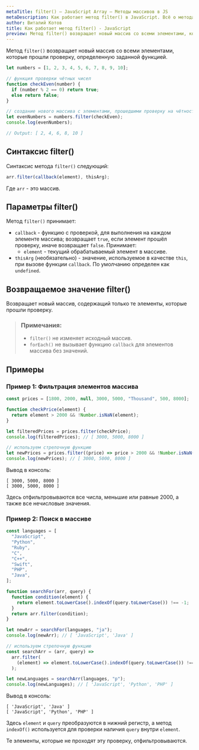 ```yaml
---
metaTitle: filter() – JavaScript Array – Методы массивов в JS
metaDescription: Как работает метод filter() в JavaScript. Всё о методах работы с массивами в JavaScript | База знаний PurpleSchool
author: Виталий Котов
title: Как работает метод filter() - JavaScript
preview: Метод filter() возвращает новый массив со всеми элементами, которые прошли проверку, определенную заданной функцией...
---
```


Метод `filter()` возвращает новый массив со всеми элементами, которые прошли проверку, определенную заданной функцией.

```javascript
let numbers = [1, 2, 3, 4, 5, 6, 7, 8, 9, 10];

// функция проверки чётных чисел
function checkEven(number) {
  if (number % 2 == 0) return true;
  else return false;
}

// создание нового массива с элементами, прошедшими проверку на чётность
let evenNumbers = numbers.filter(checkEven);
console.log(evenNumbers);

// Output: [ 2, 4, 6, 8, 10 ]
```

## Синтаксис filter()

Синтаксис метода `filter()` следующий:

```javascript
arr.filter(callback(element), thisArg);
```

Где `arr` - это массив.

## Параметры filter()

Метод `filter()` принимает:

- `callback` - функцию с проверкой, для выполнения на каждом элементе массива; возвращает `true`, если элемент прошёл проверку, иначе возвращает `false`. Принимает:
  - `element` - текущий обрабатываемый элемент в массиве.
- `thisArg` (необязательно) - значение, используемое в качестве `this`, при вызове функции `callback`. По умолчанию определен как `undefined`.

## Возвращаемое значение filter()

Возвращает новый массив, содержащий только те элементы, которые прошли проверку.

> ### Примечания:
>
> - `filter()` не изменяет исходный массив.
> - `forEach()` не вызывает функцию `callback` для элементов массива без значений.

## Примеры

### Пример 1: Фильтрация элементов массива

```javascript
const prices = [1800, 2000, null, 3000, 5000, "Thousand", 500, 8000];

function checkPrice(element) {
  return element > 2000 && !Number.isNaN(element);
}

let filteredPrices = prices.filter(checkPrice);
console.log(filteredPrices); // [ 3000, 5000, 8000 ]

// используем стрелочную функцию
let newPrices = prices.filter((price) => price > 2000 && !Number.isNaN(price));
console.log(newPrices); // [ 3000, 5000, 8000 ]
```

Вывод в консоль:

```
[ 3000, 5000, 8000 ]
[ 3000, 5000, 8000 ]
```

Здесь отфильтровываются все числа, меньшие или равные 2000, а также все нечисловые значения.

### Пример 2: Поиск в массиве

```javascript
const languages = [
  "JavaScript",
  "Python",
  "Ruby",
  "C",
  "C++",
  "Swift",
  "PHP",
  "Java",
];

function searchFor(arr, query) {
  function condition(element) {
    return element.toLowerCase().indexOf(query.toLowerCase()) !== -1;
  }
  return arr.filter(condition);
}

let newArr = searchFor(languages, "ja");
console.log(newArr); // [ 'JavaScript', 'Java' ]

// используем стрелочную функцию
const searchArr = (arr, query) =>
  arr.filter(
    (element) => element.toLowerCase().indexOf(query.toLowerCase()) !== -1
  );

let newLanguages = searchArr(languages, "p");
console.log(newLanguages); // [ 'JavaScript', 'Python', 'PHP' ]
```

Вывод в консоль:

```
[ 'JavaScript', 'Java' ]
[ 'JavaScript', 'Python', 'PHP' ]
```

Здесь `element` и `query` преобразуются в нижний регистр, а метод `indexOf()` используется для проверки наличия `query` внутри `element`.

Те элементы, которые не проходят эту проверку, отфильтровываются.
